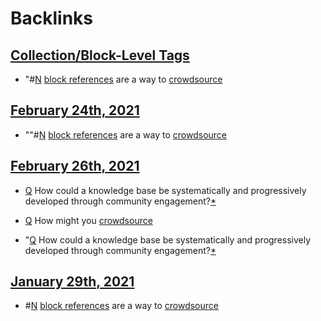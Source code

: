 
# Backlinks
## [Collection/Block-Level Tags](<Collection/Block-Level Tags.md>)
- "#[N](<N.md>) [block references](<block references.md>) are a way to [crowdsource]([crowdsourcing](<crowdsourcing.md>))

## [February 24th, 2021](<February 24th, 2021.md>)
- ""#[N](<N.md>) [block references](<block references.md>) are a way to [crowdsource]([crowdsourcing](<crowdsourcing.md>))

## [February 26th, 2021](<February 26th, 2021.md>)
- [Q](<Q.md>) How could a knowledge base be systematically and progressively developed through community engagement?[*]([crowdsourcing](<crowdsourcing.md>))

- [Q](<Q.md>) How might you [crowdsource]([crowdsourcing](<crowdsourcing.md>))

- "[Q](<Q.md>) How could a knowledge base be systematically and progressively developed through community engagement?[*]([crowdsourcing](<crowdsourcing.md>))

## [January 29th, 2021](<January 29th, 2021.md>)
- #[N](<N.md>) [block references](<block references.md>) are a way to [crowdsource]([crowdsourcing](<crowdsourcing.md>))

